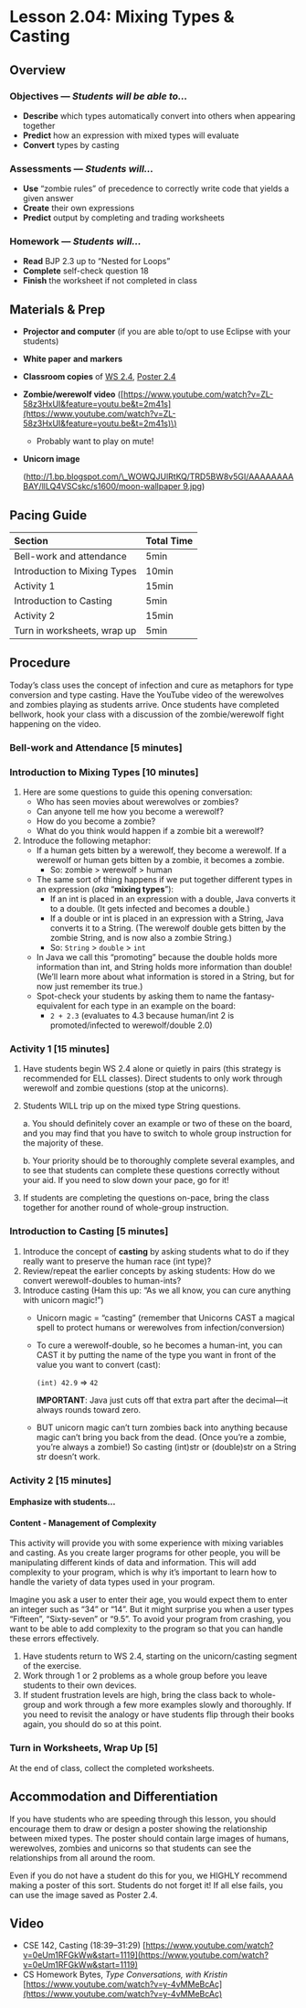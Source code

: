 # Lesson 2.04: Mixing Types & Casting

## Overview <a id="overview"></a>

### Objectives — _Students will be able to…_ <a id="objectives-students-will-be-able-to"></a>

* **Describe** which types automatically convert into others when appearing together
* **Predict** how an expression with mixed types will evaluate
* **Convert** types by casting

### Assessments — _Students will…_ <a id="assessments-students-will"></a>

* **Use** “zombie rules” of precedence to correctly write code that yields a given answer
* **Create** their own expressions
* **Predict** output by completing and trading worksheets

### Homework — _Students will…_ <a id="homework-students-will"></a>

* **Read** BJP 2.3 up to “Nested for Loops”
* **Complete** self-check question 18
* **Finish** the worksheet if not completed in class

## Materials & Prep <a id="materials-and-prep"></a>

* **Projector and computer** \(if you are able to/opt to use Eclipse with your students\)
* **White paper** **and** **markers**
* **Classroom copies** of [WS 2.4](https://raw.githubusercontent.com/TEALSK12/apcsa-public/master/curriculum/Unit2/WS%202.4.docx), [Poster 2.4](https://raw.githubusercontent.com/TEALSK12/apcsa-public/master/curriculum/Unit2/Poster%202.4.docx)​
* **Zombie/werewolf video** \([https://www.youtube.com/watch?v=ZL-58z3HxUI&feature=youtu.be&t=2m41s](https://www.youtube.com/watch?v=ZL-58z3HxUI&feature=youtu.be&t=2m41s)\)
  * Probably want to play on mute!
* **Unicorn image**

  \([http://1.bp.blogspot.com/\_WOWQJUlRtKQ/TRD5BW8v5GI/AAAAAAAABAY/llLQ4VSCskc/s1600/moon-wallpaper 9.jpg](http://1.bp.blogspot.com/_WOWQJUlRtKQ/TRD5BW8v5GI/AAAAAAAABAY/llLQ4VSCskc/s1600/moon-wallpaper%209.jpg)\)

## Pacing Guide <a id="pacing-guide"></a>

| Section | Total Time |
| :--- | :--- |
| Bell-work and attendance | 5min |
| Introduction to Mixing Types | 10min |
| Activity 1 | 15min |
| Introduction to Casting | 5min |
| Activity 2 | 15min |
| Turn in worksheets, wrap up | 5min |

## Procedure <a id="procedure"></a>

Today’s class uses the concept of infection and cure as metaphors for type conversion and type casting. Have the YouTube video of the werewolves and zombies playing as students arrive. Once students have completed bellwork, hook your class with a discussion of the zombie/werewolf fight happening on the video.

### Bell-work and Attendance \[5 minutes\] <a id="bell-work-and-attendance-5-minutes"></a>

### Introduction to Mixing Types \[10 minutes\] <a id="introduction-to-mixing-types-10-minutes"></a>

1. Here are some questions to guide this opening conversation:
   * Who has seen movies about werewolves or zombies?
   * Can anyone tell me how you become a werewolf?
   * How do you become a zombie?
   * What do you think would happen if a zombie bit a werewolf?
2. Introduce the following metaphor:
   * If a human gets bitten by a werewolf, they become a werewolf. If a werewolf or human gets bitten by a zombie, it becomes a zombie.
     * So: zombie &gt; werewolf &gt; human
   * The same sort of thing happens if we put together different types in an expression \(_aka_ “**mixing types**”\):
     * If an int is placed in an expression with a double, Java converts it to a double. \(It gets infected and becomes a double.\)
     * If a double or int is placed in an expression with a String, Java converts it to a String. \(The werewolf double gets bitten by the zombie String, and is now also a zombie String.\)
     * So: `String` &gt; `double` &gt; `int`
   * In Java we call this “promoting” because the double holds more information than int, and String holds more information than double! \(We’ll learn more about what information is stored in a String, but for now just remember its true.\)
   * Spot-check your students by asking them to name the fantasy-equivalent for each type in an example on the board:
     * `2 + 2.3` \(evaluates to 4.3 because human/int 2 is promoted/infected to werewolf/double 2.0\)

### Activity 1 \[15 minutes\] <a id="activity-1-15-minutes"></a>

1. Have students begin WS 2.4 alone or quietly in pairs \(this strategy is recommended for ELL classes\). Direct students to only work through werewolf and zombie questions \(stop at the unicorns\).
2. Students WILL trip up on the mixed type String questions.

   a. You should definitely cover an example or two of these on the board, and you may find that you have to switch to whole group instruction for the majority of these.

   b. Your priority should be to thoroughly complete several examples, and to see that students can complete these questions correctly without your aid. If you need to slow down your pace, go for it!

3. If students are completing the questions on-pace, bring the class together for another round of whole-group instruction.

### Introduction to Casting \[5 minutes\] <a id="introduction-to-casting-5-minutes"></a>

1. Introduce the concept of **casting** by asking students what to do if they really want to preserve the human race \(int type\)?
2. Review/repeat the earlier concepts by asking students: How do we convert werewolf-doubles to human-ints?
3. Introduce casting \(Ham this up: “As we all know, you can cure anything with unicorn magic!”\)
   * Unicorn magic = “casting” \(remember that Unicorns CAST a magical spell to protect humans or werewolves from infection/conversion\)
   * To cure a werewolf-double, so he becomes a human-int, you can CAST it by putting the name of the type you want in front of the value you want to convert \(cast\):

     `(int) 42.9` ⇒ `42`

     **IMPORTANT**: Java just cuts off that extra part after the decimal—it always rounds toward zero.

   * BUT unicorn magic can’t turn zombies back into anything because magic can’t bring you back from the dead. \(Once you’re a zombie, you’re always a zombie!\) So casting \(int\)str or \(double\)str on a String str doesn’t work.

### Activity 2 \[15 minutes\] <a id="activity-2-15-minutes"></a>

#### Emphasize with students... <a id="emphasize-with-students"></a>

#### Content - Management of Complexity <a id="content-management-of-complexity"></a>

This activity will provide you with some experience with mixing variables and casting. As you create larger programs for other people, you will be manipulating different kinds of data and information. This will add complexity to your program, which is why it’s important to learn how to handle the variety of data types used in your program.

Imagine you ask a user to enter their age, you would expect them to enter an integer such as “34” or “14”. But it might surprise you when a user types “Fifteen”, “Sixty-seven” or “9.5”. To avoid your program from crashing, you want to be able to add complexity to the program so that you can handle these errors effectively.

1. Have students return to WS 2.4, starting on the unicorn/casting segment of the exercise.
2. Work through 1 or 2 problems as a whole group before you leave students to their own devices.
3. If student frustration levels are high, bring the class back to whole-group and work through a few more examples slowly and thoroughly. If you need to revisit the analogy or have students flip through their books again, you should do so at this point.

### Turn in Worksheets, Wrap Up \[5\] <a id="turn-in-worksheets-wrap-up-5"></a>

At the end of class, collect the completed worksheets.

## Accommodation and Differentiation <a id="accommodation-and-differentiation"></a>

If you have students who are speeding through this lesson, you should encourage them to draw or design a poster showing the relationship between mixed types. The poster should contain large images of humans, werewolves, zombies and unicorns so that students can see the relationships from all around the room.

Even if you do not have a student do this for you, we HIGHLY recommend making a poster of this sort. Students do not forget it! If all else fails, you can use the image saved as Poster 2.4.

## Video <a id="video"></a>

* CSE 142, Casting \(18:39–31:29\) [https://www.youtube.com/watch?v=0eUm1RFGkWw&start=1119](https://www.youtube.com/watch?v=0eUm1RFGkWw&start=1119)​
* CS Homework Bytes, _Type Conversations, with Kristin_ [https://www.youtube.com/watch?v=y-4vMMeBcAc](https://www.youtube.com/watch?v=y-4vMMeBcAc)​

